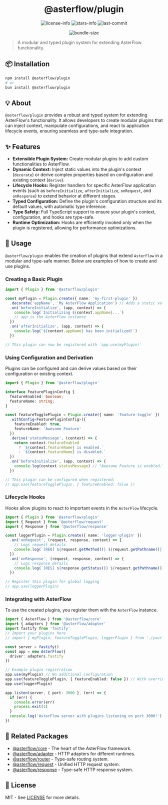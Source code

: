 <div align="center">

# @asterflow/plugin

![license-info](https://img.shields.io/github/license/AsterFlow/AsterFlow?style=for-the-badge&colorA=302D41&colorB=f9e2af&logoColor=f9e2af)
![stars-info](https://img.shields.io/github/stars/AsterFlow/AsterFlow?colorA=302D41&colorB=f9e2af&style=for-the-badge)
![last-commit](https://img.shields.io/github/last-commit/AsterFlow/AsterFlow?path=packages%2Fresponse&style=for-the-badge&colorA=302D41&colorB=b4befe)

![bundle-size](https://img.shields.io/bundlejs/size/@asterflow/plugin?style=for-the-badge&colorA=302D41&colorB=3ac97b)

</div>

> A modular and typed plugin system for extending AsterFlow functionality.

## 📦 Installation

```bash
npm install @asterflow/plugin
# or
bun install @asterflow/plugin
```

## 💡 About

`@asterflow/plugin` provides a robust and typed system for extending AsterFlow's functionality. It allows developers to create modular plugins that can inject context, manipulate configurations, and react to application lifecycle events, ensuring seamless and type-safe integration.

## ✨ Features

-   **Extensible Plugin System:** Create modular plugins to add custom functionalities to AsterFlow.
-   **Dynamic Context:** Inject static values into the plugin's context (`decorate`) or derive complex properties based on configuration and existing context (`derive`).
-   **Lifecycle Hooks:** Register handlers for specific AsterFlow application events (such as `beforeInitialize`, `afterInitialize`, `onRequest`, and `onResponse`) to extend behavior at different stages.
-   **Typed Configuration:** Define the plugin's configuration structure and its default values, with automatic type inference.
-   **Type Safety:** Full TypeScript support to ensure your plugin's context, configuration, and hooks are type-safe.
-   **Runtime Optimization:** Hooks are efficiently invoked only when the plugin is registered, allowing for performance optimizations.

## 🚀 Usage

`@asterflow/plugin` enables the creation of plugins that extend `AsterFlow` in a modular and type-safe manner. Below are examples of how to create and use plugins.

### Creating a Basic Plugin

```typescript
import { Plugin } from '@asterflow/plugin'

const myPlugin = Plugin.create({ name: 'my-first-plugin' })
  .decorate('appName', 'My AsterFlow Application') // Adds a static value to the plugin's context
  .on('beforeInitialize', (app, context) => {
    console.log(`Initializing ${context.appName}...`)
    // app is the AsterFlow instance
  })
  .on('afterInitialize', (app, context) => {
    console.log(`${context.appName} has been initialized!`)
  })

// This plugin can now be registered with `app.use(myPlugin)`
```

### Using Configuration and Derivation

Plugins can be configured and can derive values based on their configuration or existing context.

```typescript
import { Plugin } from '@asterflow/plugin'

interface FeaturePluginConfig {
  featureEnabled: boolean;
  featureName: string;
}

const featureTogglePlugin = Plugin.create({ name: 'feature-toggle' })
  .withConfig<FeaturePluginConfig>({
    featureEnabled: true,
    featureName: 'Awesome Feature'
  })
  .derive('statusMessage', (context) => {
    return context.featureEnabled
      ? `${context.featureName} is enabled.`
      : `${context.featureName} is disabled.`
  })
  .on('beforeInitialize', (app, context) => {
    console.log(context.statusMessage) // "Awesome Feature is enabled."
  })

// This plugin can be configured when registered:
// app.use(featureTogglePlugin, { featureEnabled: false })
```

### Lifecycle Hooks

Hooks allow plugins to react to important events in the `AsterFlow` lifecycle.

```typescript
import { Plugin } from '@asterflow/plugin'
import { Request } from '@asterflow/request'
import { Response } from '@asterflow/response'

const loggerPlugin = Plugin.create({ name: 'logger-plugin' })
  .on('onRequest', (request, response, context) => {
    // Logs request details
    console.log(`[REQ] ${request.getMethod()} ${request.getPathname()}`)
  })
  .on('onResponse', (request, response, context) => {
    // Logs response details
    console.log(`[RES] ${response.getStatus()} ${request.getPathname()}`)
  })

// Register this plugin for global logging
// app.use(loggerPlugin)
```

### Integrating with AsterFlow

To use the created plugins, you register them with the `AsterFlow` instance.

```typescript
import { AsterFlow } from '@asterflow/core'
import { adapters } from '@asterflow/adapter'
import fastify from 'fastify'
// Import your plugins here
// import { myPlugin, featureTogglePlugin, loggerPlugin } from './your-plugins'

const server = fastify()
const app = new AsterFlow({
  driver: adapters.fastify
})

// Example plugin registration
app.use(myPlugin) // No additional configuration
app.use(featureTogglePlugin, { featureEnabled: false }) // With overridden configuration
app.use(loggerPlugin)

app.listen(server, { port: 3000 }, (err) => {
  if (err) {
    console.error(err)
    process.exit(1)
  }
  console.log('AsterFlow server with plugins listening on port 3000!')
})
```

## 🔗 Related Packages

-   [@asterflow/core](https://www.npmjs.com/package/@asterflow/core) - The heart of the AsterFlow framework.
-   [@asterflow/adapter](https://www.npmjs.com/package/@asterflow/adapter) - HTTP adapters for different runtimes.
-   [@asterflow/router](https://www.npmjs.com/package/@asterflow/router) - Type-safe routing system.
-   [@asterflow/request](https://www.npmjs.com/package/@asterflow/request) - Unified HTTP request system.
-   [@asterflow/response](https://www.npmjs.com/package/@asterflow/response) - Type-safe HTTP response system.

## 📄 License

MIT - See [LICENSE](https://github.com/AsterFlow/AsterFlow/blob/main/LICENSE) for more details.
